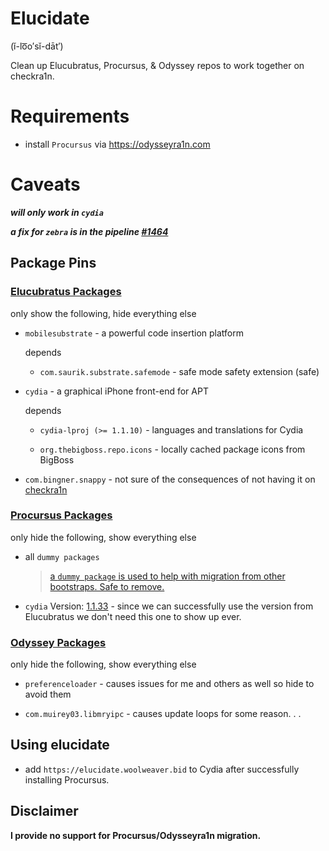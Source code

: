 # Elucidate

 (ĭ-lo͞o′sĭ-dāt′) 

Clean up Elucubratus, Procursus, & Odyssey repos to work together on checkra1n.

# Requirements

 * install `Procursus` via https://odysseyra1n.com

# Caveats

***will only work in `cydia`***    

***a fix for `zebra` is in the pipeline [#1464](https://github.com/zbrateam/Zebra/issues/1464#issuecomment-692360058)***

## Package Pins

### [Elucubratus Packages](https://github.com/mwoolweaver/elucidate/blob/master/etc/apt/preferences.d/_elucidate_elucubratus)

only show the following, hide everything else

  * `mobilesubstrate` - a powerful code insertion platform
  
    depends
    
    * `com.saurik.substrate.safemode` - safe mode safety extension (safe)

  * `cydia` - a graphical iPhone front-end for APT
  
    depends

    * `cydia-lproj (>= 1.1.10)` - languages and translations for Cydia
    
    * `org.thebigboss.repo.icons` - locally cached package icons from BigBoss

  * `com.bingner.snappy` - not sure of the consequences of not having it on [checkra1n](https://checkra.in)

### [Procursus Packages](https://github.com/mwoolweaver/elucidate/blob/master/etc/apt/preferences.d/_elucidate_procursus)

only hide the following, show everything else

   * all `dummy packages` 
      > [a `dummy package` is used to help with migration from other bootstraps. Safe to remove.](https://github.com/ProcursusTeam/Procursus/blob/master/build_tools/make_dummy.sh#L5)
  
   * `cydia` Version: [1.1.33](https://github.com/ProcursusTeam/repo/blob/master/pool/main/iphoneos-arm64/1600/cydia_1.1.33_iphoneos-arm.deb) - since we can successfully use the version from Elucubratus we don't need this one to show up ever.
 
### [Odyssey Packages](https://github.com/mwoolweaver/elucidate/blob/master/etc/apt/preferences.d/_elucidate_odyssey)

only hide the following, show everything else

 * `preferenceloader` - causes issues for me and others as well so hide to avoid them
 
 * `com.muirey03.libmryipc` - causes update loops for some reason. . .

## Using elucidate

 * add `https://elucidate.woolweaver.bid` to Cydia after successfully installing Procursus.

## Disclaimer

   **I provide no support for Procursus/Odysseyra1n migration.**
